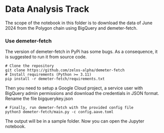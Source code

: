 # Data Analysis Track

The scope of the notebook in this folder is to download the data of June 2024 from the Polygon chain using BigQuery and demeter-fetch.


### Use demeter-fetch
The version of demeter-fetch in PyPi has some bugs.
As a consequence, it is suggested to run it from source code.

```
# Clone the repository
git clone https://github.com/zelos-alpha/demeter-fetch
# Install requirements (Python >= 3.11)
pip install -r demeter-fetch/requirements.txt
```

Then you need to setup a Google Cloud project, a service user with BigQuery admin permissions and download the credentials in JSON format.
Rename the file bigquerykey.json

```
# Finally, run demeter-fetch with the provided config file
python3 demeter-fetch/main.py -c config.aave.toml
```

The output will be in a sample folder.
Now you can open the Jupyter notebook.
